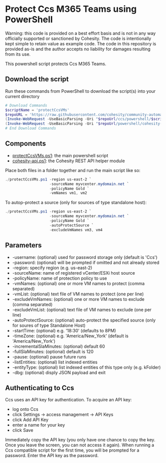 # Protect Ccs M365 Teams using PowerShell

Warning: this code is provided on a best effort basis and is not in any way officially supported or sanctioned by Cohesity. The code is intentionally kept simple to retain value as example code. The code in this repository is provided as-is and the author accepts no liability for damages resulting from its use.

This powershell script protects Ccs M365 Teams.

## Download the script

Run these commands from PowerShell to download the script(s) into your current directory

```powershell
# Download Commands
$scriptName = 'protectCcsVMs'
$repoURL = 'https://raw.githubusercontent.com/cohesity/community-automation-samples/main'
(Invoke-WebRequest -UseBasicParsing -Uri "$repoUrl/ccs/powershell/$scriptName/$scriptName.ps1").content | Out-File "$scriptName.ps1"; (Get-Content "$scriptName.ps1") | Set-Content "$scriptName.ps1"
(Invoke-WebRequest -UseBasicParsing -Uri "$repoUrl/powershell/cohesity-api/cohesity-api.ps1").content | Out-File cohesity-api.ps1; (Get-Content cohesity-api.ps1) | Set-Content cohesity-api.ps1
# End Download Commands
```

## Components

* [protectCcsVMs.ps1](https://raw.githubusercontent.com/cohesity/community-automation-samples/main/ccs/powershell/protectCcsVMs/protectCcsVMs.ps1): the main powershell script
* [cohesity-api.ps1](https://raw.githubusercontent.com/cohesity/community-automation-samples/main/powershell/cohesity-api/cohesity-api.ps1): the Cohesity REST API helper module

Place both files in a folder together and run the main script like so:

```powershell
./protectCcsVMs.ps1 -region us-east-2 `
                    -sourceName myvcenter.mydomain.net `
                    -policyName Gold `
                    -vmNames vm1, vm2
```

To autop-protect a source (only for sources of type standalone host):

```powershell
./protectCcsVMs.ps1 -region us-east-2 `
                    -sourceName myvcenter.mydomain.net `
                    -policyName Gold `
                    -autoProtectSource `
                    -excludeVmNames vm3, vm4
```

## Parameters

* -username: (optional) used for password storage only (default is 'Ccs')
* -password: (optional) will be prompted if omitted and not already stored
* -region: specify region (e.g. us-east-2)
* -sourceName: name of registered vCenter/ESXi host source
* -policyName: name of protection policy to use
* -vmNames: (optional) one or more VM names to protect (comma separated)
* -vmList: (optional) text file of VM names to protect (one per line)
* -excludeVmNames: (optional) one or more VM names to exclude (comma separated)
* -excludeVmList: (optional) text file of VM names to exclude (one per line)
* -autoProtectSource: (optional) auto-protect the specified source (only for soures of type Standalone Host)
* -startTime: (optional) e.g. '18:30' (defaults to 8PM)
* -timeZone: (optional) e.g. 'America/New_York' (default is 'America/New_York')
* -incrementalSlaMinutes: (optional) default 60
* -fullSlaMinutes: (optional) default is 120
* -pause: (optional) pause future runs
* -listEntities: (optional) list indexed entities
* -entityType: (optional) list indexed entities of this type only (e.g. kFolder)
* -dbg: (optional) disply JSON payload and exit

## Authenticating to Ccs

Ccs uses an API key for authentication. To acquire an API key:

* log onto Ccs
* click Settings -> access management -> API Keys
* click Add API Key
* enter a name for your key
* click Save

Immediately copy the API key (you only have one chance to copy the key. Once you leave the screen, you can not access it again). When running a Ccs compatible script for the first time, you will be prompted for a password. Enter the API key as the password.

